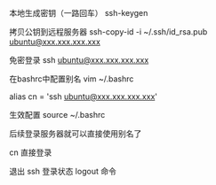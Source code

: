 本地生成密钥（一路回车） ssh-keygen

拷贝公钥到远程服务器 ssh-copy-id -i ~/.ssh/id_rsa.pub ubuntu@xxx.xxx.xxx.xxx

免密登录 ssh ubuntu@xxx.xxx.xxx.xxx

在bashrc中配置别名 vim ~/.bashrc 

alias cn = 'ssh ubuntu@xxx.xxx.xxx.xxx'

生效配置 source ~/.bashrc

后续登录服务器就可以直接使用别名了 

cn 直接登录

退出 ssh 登录状态 logout 命令
